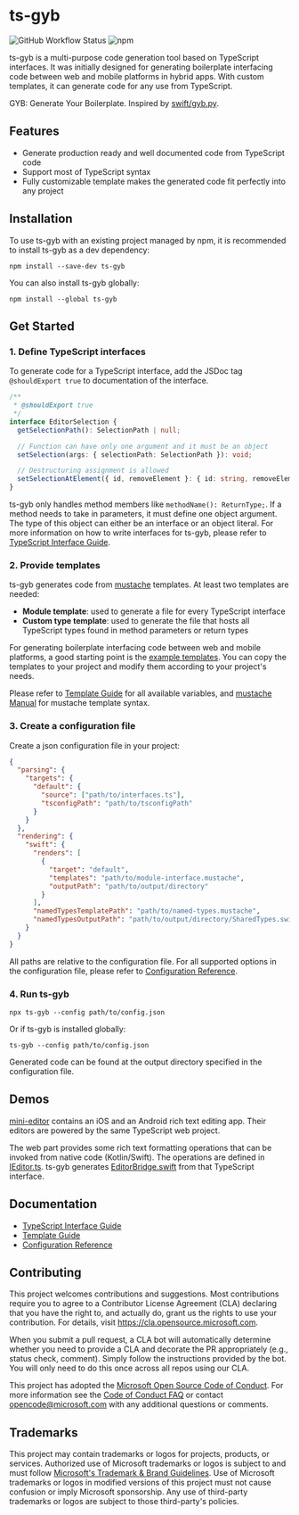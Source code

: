 # ts-gyb

![GitHub Workflow Status](https://img.shields.io/github/actions/workflow/status/microsoft/ts-gyb/default.yml)
![npm](https://img.shields.io/npm/v/ts-gyb)

ts-gyb is a multi-purpose code generation tool based on TypeScript interfaces. It was initially designed for generating boilerplate interfacing code between web and mobile platforms in hybrid apps. With custom templates, it can generate code for any use from TypeScript.

GYB: Generate Your Boilerplate. Inspired by [swift/gyb.py](https://github.com/apple/swift/blob/main/utils/gyb.py).

## Features

- Generate production ready and well documented code from TypeScript code
- Support most of TypeScript syntax
- Fully customizable template makes the generated code fit perfectly into any project

## Installation

To use ts-gyb with an existing project managed by npm, it is recommended to install ts-gyb as a dev dependency:

```shell
npm install --save-dev ts-gyb
```

You can also install ts-gyb globally:

```shell
npm install --global ts-gyb
```

## Get Started

### 1. Define TypeScript interfaces

To generate code for a TypeScript interface, add the JSDoc tag `@shouldExport true` to documentation of the interface.

```typescript
/**
 * @shouldExport true
 */
interface EditorSelection {
  getSelectionPath(): SelectionPath | null;

  // Function can have only one argument and it must be an object
  setSelection(args: { selectionPath: SelectionPath }): void;

  // Destructuring assignment is allowed
  setSelectionAtElement({ id, removeElement }: { id: string, removeElement?: boolean }): void;
}
```

ts-gyb only handles method members like `methodName(): ReturnType;`. If a method needs to take in parameters, it must define one object argument. The type of this object can either be an interface or an object literal. For more information on how to write interfaces for ts-gyb, please refer to [TypeScript Interface Guide](documentation/interface-guide.md).

### 2. Provide templates

ts-gyb generates code from [mustache](http://mustache.github.io) templates. At least two templates are needed:

- **Module template**: used to generate a file for every TypeScript interface
- **Custom type template**: used to generate the file that hosts all TypeScript types found in method parameters or return types

For generating boilerplate interfacing code between web and mobile platforms, a good starting point is the [example templates](example-templates). You can copy the templates to your project and modify them according to your project's needs.

Please refer to [Template Guide](documentation/template-guide.md) for all available variables, and [mustache Manual](http://mustache.github.io/mustache.5.html) for mustache template syntax.

### 3. Create a configuration file

Create a json configuration file in your project:

```json
{
  "parsing": {
    "targets": {
      "default": {
        "source": ["path/to/interfaces.ts"],
        "tsconfigPath": "path/to/tsconfigPath"
      }
    }
  },
  "rendering": {
    "swift": {
      "renders": [
        {
          "target": "default",
          "templates": "path/to/module-interface.mustache",
          "outputPath": "path/to/output/directory"
        }
      ],
      "namedTypesTemplatePath": "path/to/named-types.mustache",
      "namedTypesOutputPath": "path/to/output/directory/SharedTypes.swift"
    }
  }
}
```

All paths are relative to the configuration file. For all supported options in the configuration file, please refer to [Configuration Reference](documentation/generated/interfaces/Configuration.md).

### 4. Run ts-gyb

```shell
npx ts-gyb --config path/to/config.json
```

Or if ts-gyb is installed globally:

```shell
ts-gyb --config path/to/config.json
```

Generated code can be found at the output directory specified in the configuration file.

## Demos

[mini-editor](demo/mini-editor) contains an iOS and an Android rich text editing app. Their editors are powered by the same TypeScript web project.

The web part provides some rich text formatting operations that can be invoked from native code (Kotlin/Swift). The operations are defined in [IEditor.ts](demo/mini-editor/web/src/editor/IEditor.ts). ts-gyb generates [EditorBridge.swift](demo/mini-editor/apple/MiniEditor/Generated/EditorBridge.swift) from that TypeScript interface.

## Documentation

- [TypeScript Interface Guide](documentation/interface-guide.md)
- [Template Guide](documentation/template-guide.md)
- [Configuration Reference](documentation/generated/interfaces/Configuration.md)

## Contributing

This project welcomes contributions and suggestions. Most contributions require you to agree to a
Contributor License Agreement (CLA) declaring that you have the right to, and actually do, grant us
the rights to use your contribution. For details, visit https://cla.opensource.microsoft.com.

When you submit a pull request, a CLA bot will automatically determine whether you need to provide
a CLA and decorate the PR appropriately (e.g., status check, comment). Simply follow the instructions
provided by the bot. You will only need to do this once across all repos using our CLA.

This project has adopted the [Microsoft Open Source Code of Conduct](https://opensource.microsoft.com/codeofconduct/).
For more information see the [Code of Conduct FAQ](https://opensource.microsoft.com/codeofconduct/faq/) or
contact [opencode@microsoft.com](mailto:opencode@microsoft.com) with any additional questions or comments.

## Trademarks

This project may contain trademarks or logos for projects, products, or services. Authorized use of Microsoft 
trademarks or logos is subject to and must follow 
[Microsoft's Trademark & Brand Guidelines](https://www.microsoft.com/en-us/legal/intellectualproperty/trademarks/usage/general).
Use of Microsoft trademarks or logos in modified versions of this project must not cause confusion or imply Microsoft sponsorship.
Any use of third-party trademarks or logos are subject to those third-party's policies.
